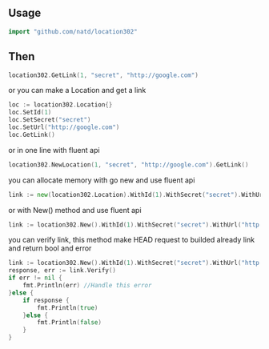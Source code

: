 ## Usage ##

```go
import "github.com/natd/location302"
```

## Then ##

```go
location302.GetLink(1, "secret", "http://google.com")
```

or you can make a Location and get a link

```go
loc := location302.Location{}
loc.SetId(1)
loc.SetSecret("secret")
loc.SetUrl("http://google.com")
loc.GetLink()
```

or in one line with fluent api

```go
location302.NewLocation(1, "secret", "http://google.com").GetLink()
```

you can allocate memory with go new and use fluent api

```go
link := new(location302.Location).WithId(1).WithSecret("secret").WithUrl("http://google.com").GetLink()
```

or with New() method and use fluent api

```go
link := location302.New().WithId(1).WithSecret("secret").WithUrl("http://google.com").GetLink()
```

you can verify link, this method make HEAD request to builded already link and return bool and error

```go
link := location302.New().WithId(1).WithSecret("secret").WithUrl("http://google.com")
response, err := link.Verify()
if err != nil {
	fmt.Println(err) //Handle this error
}else {
	if response {
		fmt.Println(true)
	}else {
		fmt.Println(false)
	}
}
```
